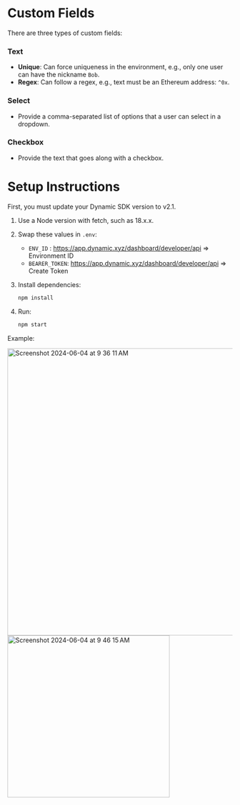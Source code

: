 # Custom Fields

There are three types of custom fields:

### Text

- **Unique**: Can force uniqueness in the environment, e.g., only one user can have the nickname `Bob`.
- **Regex**: Can follow a regex, e.g., text must be an Ethereum address: `^0x`.

### Select

- Provide a comma-separated list of options that a user can select in a dropdown.

### Checkbox

- Provide the text that goes along with a checkbox.

# Setup Instructions

First, you must update your Dynamic SDK version to v2.1.

1. Use a Node version with fetch, such as 18.x.x.
2. Swap these values in `.env`:

   - `ENV_ID` : https://app.dynamic.xyz/dashboard/developer/api => Environment ID
   - `BEARER_TOKEN`: https://app.dynamic.xyz/dashboard/developer/api => Create Token

3. Install dependencies:

   ```bash
   npm install
   ```

4. Run:
   ```bash
   npm start
   ```

Example:

<img width="643" alt="Screenshot 2024-06-04 at 9 36 11 AM" src="https://github.com/dynamic-labs/custom-fields-cli/assets/100806611/a09bccd3-f3f6-4335-9ed9-8285bc8bf33b">

<img width="363" alt="Screenshot 2024-06-04 at 9 46 15 AM" src="https://github.com/dynamic-labs/custom-fields-cli/assets/100806611/2f3aaf72-ddef-4e69-a20e-8d19afb3e394">


